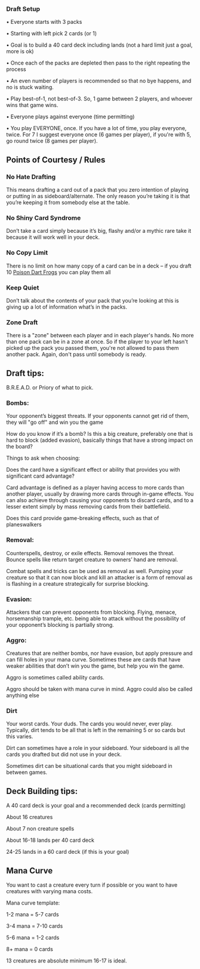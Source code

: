  ### Draft Setup ###

•	Everyone starts with 3 packs

•	Starting with left pick 2 cards (or 1)

•	Goal is to build a 40 card deck including lands (not a hard limit just a goal, more is ok)

•	Once each of the packs are depleted then pass to the right repeating the process

•	An even number of players is recommended so that no bye happens, and no is stuck waiting.

•	Play best-of-1, not best-of-3. So, 1 game between 2 players, and whoever wins that game wins.

•	Everyone plays against everyone (time permitting)

•	You play EVERYONE, once. If you have a lot of time, you play everyone, twice. For 7 I suggest everyone once (6 games per player), if you're with 5, go round twice (8 games per player).

## Points of Courtesy / Rules ##

### No Hate Drafting ### 
This means drafting a card out of a pack that you zero intention of playing or putting in as sideboard/alternate. The only reason you’re taking it is that you’re keeping it from somebody else at the table. 

### No Shiny Card Syndrome ###
Don’t take a card simply because it’s big, flashy and/or a mythic rare take it because it will work well in your deck. 

### No Copy Limit  ###
There is no limit on how many copy of a card can be in a deck – if you draft 10 [Poison Dart Frogs](https://scryfall.com/card/lci/207/poison-dart-frog) you can play them all

### Keep Quiet ###
 Don’t talk about the contents of your pack that you’re looking at this is giving up a lot of information what’s in the packs.

### Zone Draft ###
There is a "zone" between each player and in each player's hands. No more than one pack can be in a zone at once. So if the player to your left hasn't picked up the pack you passed them, you're not allowed to pass them another pack. Again, don't pass 
until somebody is ready.

 ## Draft tips: ##

B.R.E.A.D. or Priory of what to pick.

### Bombs: ###
Your opponent’s biggest threats. If your opponents cannot get rid of them, they will "go off" and win you the game

How do you know if it’s a bomb? Is this a big creature, preferably one that is hard to block (added evasion), basically things that have a strong impact on the board?

Things to ask when choosing:

Does the card have a significant effect or ability that provides you with significant card advantage? 

Card advantage is defined as a player having access to more cards than another player, usually by drawing more cards through in-game effects. You can also achieve through causing your opponents to discard cards, and to a lesser extent simply by mass removing cards from 
their battlefield. 

Does this card provide game-breaking effects, such as that of planeswalkers



### Removal:  ###
Counterspells, destroy, or exile effects. Removal removes the threat. Bounce spells like return target creature to owners’ hand are removal.

Combat spells and tricks can be used as removal as well. Pumping your creature so that it can now block and kill an attacker is a form of removal as is flashing in a creature strategically for surprise blocking. 

### Evasion:  ###
Attackers that can prevent opponents from blocking. Flying, menace, horsemanship trample, etc. being able to attack without the possibility of your opponent’s blocking is partially strong. 

### Aggro: ###
Creatures that are neither bombs, nor have evasion, but apply pressure and can fill holes in your mana curve. Sometimes these are cards that have weaker abilities that don’t win you the game, but help you win the game. 

Aggro is sometimes called ability cards. 

Aggro should be taken with mana curve in mind. Aggro could also be called anything else

 ### Dirt ###
Your worst cards. Your duds. The cards you would never, ever play. Typically, dirt tends to be all that is left in the remaining 5 or so cards but this varies. 

Dirt can sometimes have a role in your sideboard. Your sideboard is all the cards you drafted but did not use in your deck. 

Sometimes dirt can be situational cards that you might sideboard in between games. 



## Deck Building tips: ##

A 40 card deck is your goal and a recommended deck (cards permitting)

About 16 creatures

About 7 non creature spells

About 16-18 lands per 40 card deck

24-25 lands in a 60 card deck (if this is your goal)



## Mana Curve  ##

You want to cast a creature every turn if possible or you want to have creatures with varying mana costs. 

Mana curve template:

1-2 mana = 5-7 cards

3-4 mana = 7-10 cards

5-6 mana = 1-2 cards

8+ mana = 0 cards

13 creatures are absolute minimum 16-17 is ideal.

